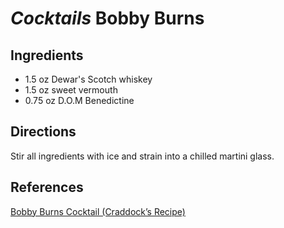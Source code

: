# *Cocktails* Bobby Burns

## Ingredients
* 1.5 oz Dewar's Scotch whiskey
* 1.5 oz sweet vermouth
* 0.75 oz D.O.M Benedictine

## Directions
Stir all ingredients with ice and strain into a chilled martini glass.

## References
[Bobby Burns Cocktail (Craddock’s Recipe)](https://www.diffordsguide.com/cocktails/recipe/280/bobby-burns-cocktail-craddocks-recipe)
